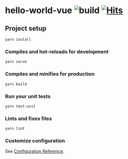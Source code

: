 # hello-world-vue ![build](https://github.com/hibuz/hello-world-vue/workflows/CI/badge.svg) [![Hits](https://hits.seeyoufarm.com/api/count/incr/badge.svg?url=https%3A%2F%2Fgithub.com%2Fhibuz%2Fhello-world-vue&count_bg=%2379C83D&title_bg=%23555555&icon=vue-dot-js.svg&icon_color=%23E7E7E7&title=hits&edge_flat=false)](https://hits.seeyoufarm.com)

## Project setup
```
yarn install
```

### Compiles and hot-reloads for development
```
yarn serve
```

### Compiles and minifies for production
```
yarn build
```

### Run your unit tests
```
yarn test:unit
```

### Lints and fixes files
```
yarn lint
```

### Customize configuration
See [Configuration Reference](https://cli.vuejs.org/config/).
